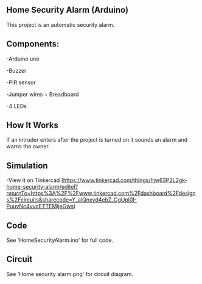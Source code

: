 ## Home Security Alarm (Arduino)
This project is an automatic security alarm. 


## Components:
-Arduino uno

-Buzzer

-PIR sensor

-Jumper wires + Breadboard

-4 LEDs


## How It Works
If an intruder enters after the project is turned on it sounds an alarm and warns the owner.


## Simulation
-View it on Tinkercad (https://www.tinkercad.com/things/hjw63P2L2gk-home-security-alarm/editel?returnTo=https%3A%2F%2Fwww.tinkercad.com%2Fdashboard%2Fdesigns%2Fcircuits&sharecode=Y_aiQnxyd4ebZ_CgUpl0I-PuuvNc4vvdETTEMijeGws)


## Code
See 'HomeSecurityAlarm.ino' for full code.


## Circuit
See 'Home security alarm.png' for circuit diagram.
